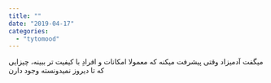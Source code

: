 ```yaml
---
title: ""
date: "2019-04-17"
categories: 
  - "tytomood"
---
```


میگفت آدمیزاد وقتی پیشرفت میکنه که معمولا امکانات و افرادِ با کیفیت تر ببینه، چیزایی که تا دیروز نمیدونسته وجود دارن
